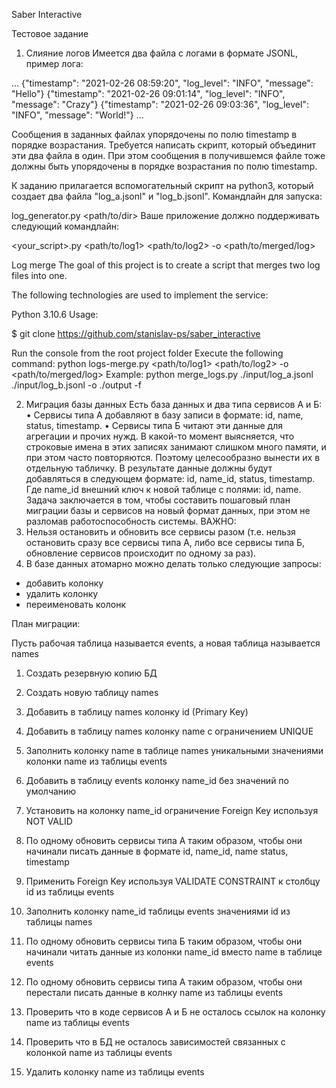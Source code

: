 Saber Interactive
 
Тестовое задание
1. Слияние логов
Имеется два файла с логами в формате JSONL, пример лога:

…
{"timestamp": "2021-02-26 08:59:20", "log_level": "INFO", "message": "Hello"}
{"timestamp": "2021-02-26 09:01:14", "log_level": "INFO", "message": "Crazy"}
{"timestamp": "2021-02-26 09:03:36", "log_level": "INFO", "message": "World!"}
…

Сообщения в заданных файлах упорядочены по полю timestamp в порядке возрастания.
Требуется написать скрипт, который объединит эти два файла в один.
При этом сообщения в получившемся файле тоже должны быть упорядочены в порядке возрастания по полю 
timestamp.

К заданию прилагается вспомогательный скрипт на python3, который создает два файла "log_a.jsonl" и 
"log_b.jsonl".
Командлайн для запуска: 

log_generator.py <path/to/dir>
Ваше приложение должно поддерживать следующий командлайн:

<your_script>.py <path/to/log1> <path/to/log2> -o <path/to/merged/log>


Log merge
The goal of this project is to create a script that merges two log files into one.

The following technologies are used to implement the service:

Python 3.10.6
Usage:

$ git clone https://github.com/stanislav-ps/saber_interactive

Run the console from the root project folder
Execute the following command: python logs-merge.py <path/to/log1> <path/to/log2> -o <path/to/merged/log>
Example:
python merge_logs.py ./input/log_a.jsonl ./input/log_b.jsonl -o ./output -f



2. Миграция базы данных
Есть база данных и два типа сервисов А и Б:
• Сервисы типа А добавляют в базу записи в формате: id, name, status, timestamp.
• Сервисы типа Б читают эти данные для агрегации и прочих нужд.
В какой-то момент выясняется, что строковые имена в этих записях занимают слишком много памяти, и при этом 
часто повторяются. Поэтому целесообразно вынести их в отдельную табличку.
В результате данные должны будут добавляться в следующем формате: id, name_id, status, timestamp. Где 
name_id внешний ключ к новой таблице с полями: id, name.
Задача заключается в том, чтобы составить пошаговый план миграции базы и сервисов на новый формат данных, 
при этом не разломав работоспособность системы.
ВАЖНО:
1. Нельзя остановить и обновить все сервисы разом (т.е. нельзя остановить сразу все сервисы типа А, либо все 
сервисы типа Б, обновление сервисов происходит по одному за раз).
2. В базе данных атомарно можно делать только следующие запросы:
 - добавить колонку
 - удалить колонку
 - переименовать колонк

План миграции:

Пусть рабочая таблица называется events, а новая таблица называется names

1. Создать резервную копию БД

2. Создать новую таблицу names

3. Добавить в таблицу names колонку id (Primary Key)

4. Добавить в таблицу names колонку name с ограничением UNIQUE

5. Заполнить колонку name в таблице names уникальными значениями колонки name из таблицы events

6. Добавить в таблицу events колонку name_id без значений по умолчанию

7. Установить на колонку name_id ограничение Foreign Key используя NOT VALID

8. По одному обновить сервисы типа А таким образом, чтобы они начинали писать данные в формате id, name_id, name status, timestamp

9. Применить Foreign Key используя VALIDATE CONSTRAINT к столбцу id из таблицы events

10. Заполнить колонку name_id таблицы events значениями id из таблицы names

11. По одному обновить сервисы типа Б таким образом, чтобы они начинали читать данные из колонки name_id вместо name в таблице events

12. По одному обновить сервисы типа А таким образом, чтобы они перестали писать данные в колнку name из таблицы events

13. Проверить что в коде сервисов А и Б не осталось ссылок на колонку name из таблицы events

14. Проверить что в БД не осталось зависимостей связанных с колонкой name из таблицы events

15. Удалить колонку name из таблицы events
